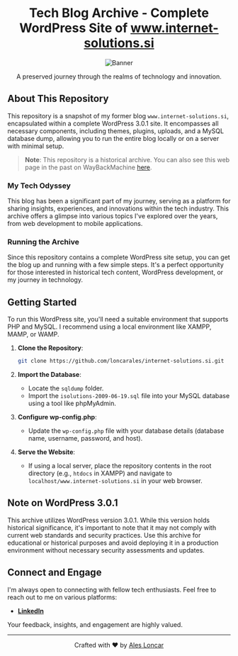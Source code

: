<div align="center">

# Tech Blog Archive - Complete WordPress Site of www.internet-solutions.si

![Banner](https://cdn.loncar.net/www.internet-solutions.si.png)

A preserved journey through the realms of technology and innovation.

</div>

## About This Repository

This repository is a snapshot of my former blog `www.internet-solutions.si`, encapsulated within a complete WordPress 3.0.1 site. It encompasses all necessary components, including themes, plugins, uploads, and a MySQL database dump, allowing you to run the entire blog locally or on a server with minimal setup.

> **Note**: This repository is a historical archive. You can also see this web page in the past on WayBackMachine [here](https://web.archive.org/web/20110919165701/http://www.internet-solutions.si/).

### My Tech Odyssey

This blog has been a significant part of my journey, serving as a platform for sharing insights, experiences, and innovations within the tech industry. This archive offers a glimpse into various topics I've explored over the years, from web development to mobile applications.

### Running the Archive

Since this repository contains a complete WordPress site setup, you can get the blog up and running with a few simple steps. It's a perfect opportunity for those interested in historical tech content, WordPress development, or my journey in technology.

## Getting Started

To run this WordPress site, you'll need a suitable environment that supports PHP and MySQL. I recommend using a local environment like XAMPP, MAMP, or WAMP.

1. **Clone the Repository**:
    ```bash
    git clone https://github.com/loncarales/internet-solutions.si.git
    ```

2. **Import the Database**:
   - Locate the `sqldump` folder.
   - Import the `isolutions-2009-06-19.sql` file into your MySQL database using a tool like phpMyAdmin.

3. **Configure wp-config.php**:
   - Update the `wp-config.php` file with your database details (database name, username, password, and host).

4. **Serve the Website**:
   - If using a local server, place the repository contents in the root directory (e.g., `htdocs` in XAMPP) and navigate to `localhost/www.internet-solutions.si` in your web browser.

## Note on WordPress 3.0.1

This archive utilizes WordPress version 3.0.1. While this version holds historical significance, it's important to note that it may not comply with current web standards and security practices. Use this archive for educational or historical purposes and avoid deploying it in a production environment without necessary security assessments and updates.

## Connect and Engage

I'm always open to connecting with fellow tech enthusiasts. Feel free to reach out to me on various platforms:

- **[LinkedIn](https://www.linkedin.com/in/loncarales/)**

Your feedback, insights, and engagement are highly valued.

---

<div align="center">

Crafted with ❤️ by [Ales Loncar](https://github.com/loncarales)

</div>
